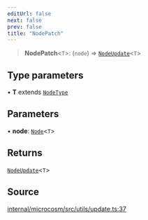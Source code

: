 ```yaml
---
editUrl: false
next: false
prev: false
title: "NodePatch"
---
```


> **NodePatch**\<`T`\>: (`node`) => [`NodeUpdate`](NodeUpdate.md)\<`T`\>

## Type parameters

• **T** extends [`NodeType`](NodeType.md)

## Parameters

• **node**: [`Node`](Node.md)\<`T`\>

## Returns

[`NodeUpdate`](NodeUpdate.md)\<`T`\>

## Source

[internal/microcosm/src/utils/update.ts:37](https://github.com/nodenogg-in/alpha-p2p/blob/2cff8cc/internal/microcosm/src/utils/update.ts#L37)
